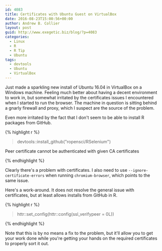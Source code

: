 ```yaml
---
id: 4083
title: Certificates with Ubuntu Guest on VirtualBox
date: 2016-08-23T15:00:56+00:00
author: Andrew B. Collier
layout: post
guid: http://www.exegetic.biz/blog/?p=4083
categories:
  - Linux
  - R
  - R Tip
  - Ubuntu
tags:
  - devtools
  - Ubuntu
  - VirtualBox
---
```

Just made a sparkling new install of Ubuntu 16.04 in VirtualBox on a Windows machine. Feeling much better about having a decent environment to work in, but somewhat irritated by the certificates issues I encountered when I started to run the browser. The machine in question is sitting behind a gnarly firewall and proxy, which I suspect are the source of the problem.

Even more irritated by the fact that I don't seem to be able to install R packages from GitHub.
  
{% highlight r %}
  
> devtools::install_github("ropensci/RSelenium")
  
    
Peer certificate cannot be authenticated with given CA certificates
  
{% endhighlight %}

Clearly there's a problem with certificates. I also need to use `--ignore-certificate-errors` when running `chromium-browser`, which points to the same issue.

Here's a work-around. It does not resolve the general issue with certificates, but at least allows installs from GitHub in R.
  
{% highlight r %}
  
> httr::set\_config(httr::config(ssl\_verifypeer = 0L))
  
{% endhighlight %}

Note that this is by no means a fix to the problem, but it'll allow you to get your work done while you're getting your hands on the required certificates to properly sort it out.
